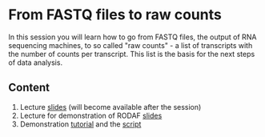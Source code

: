 # From FASTQ files to raw counts
In this session you will learn how to go from FASTQ files, the output of RNA sequencing machines, to so called "raw counts" - a list of transcripts with the number of counts per transcript. This list is the basis for the next steps of data analysis.

## Content
1. Lecture [slides](https://github.com/fehrhart/STREAMLINEworkshop.github.io/blob/main/RNAseq%20basics.pdf) (will become available after the session)
2. Lecture for demonstration of RODAF [slides](https://github.com/fehrhart/STREAMLINEworkshop.github.io/blob/main/RODAF_Hands-on.pptx)
3. Demonstration [tutorial](https://github.com/fehrhart/STREAMLINEworkshop.github.io/blob/main/R-ODAF%20tutorial_Dec2023_Hands-on_revised.docx) and the [script](https://github.com/fehrhart/STREAMLINEworkshop.github.io/blob/main/R-ODAFtutorial_completed_script.sh)
